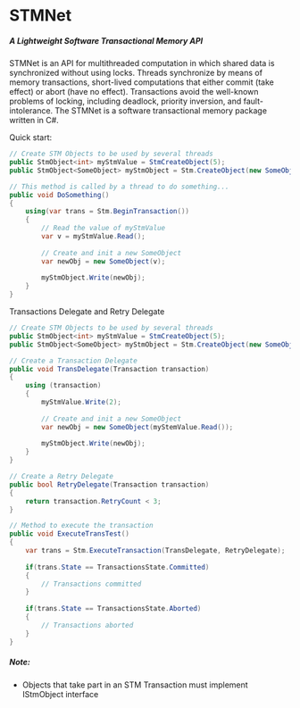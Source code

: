 # STMNet 
##### A Lightweight Software Transactional Memory API

STMNet is an API for multithreaded computation in which shared data is synchronized without using locks. Threads synchronize by means of memory transactions, short-lived computations that either commit (take effect) or abort (have no effect). Transactions avoid the well-known problems of locking, including deadlock, priority inversion, and fault-intolerance. The STMNet is a software transactional memory package written in C#.

Quick start:

````c#
// Create STM Objects to be used by several threads
public StmObject<int> myStmValue = StmCreateObject(5);
public StmObject<SomeObject> myStmObject = Stm.CreateObject(new SomeObject(initValue));

// This method is called by a thread to do something...
public void DoSomething()
{
	using(var trans = Stm.BeginTransaction())
    {
    	// Read the value of myStmValue
    	var v = myStmValue.Read();
        
        // Create and init a new SomeObject
        var newObj = new SomeObject(v);
        
        myStmObject.Write(newObj);
    }
}
````

Transactions Delegate and Retry Delegate

````c#
// Create STM Objects to be used by several threads
public StmObject<int> myStmValue = StmCreateObject(5);
public StmObject<SomeObject> myStmObject = Stm.CreateObject(new SomeObject(initValue));

// Create a Transaction Delegate
public void TransDelegate(Transaction transaction)
{
	using (transaction)
	{
		myStmValue.Write(2);
        
        // Create and init a new SomeObject
        var newObj = new SomeObject(myStemValue.Read());
        
        myStmObject.Write(newObj);
	}
}

// Create a Retry Delegate
public bool RetryDelegate(Transaction transaction)
{
	return transaction.RetryCount < 3;
}

// Method to execute the transaction
public void ExecuteTransTest()
{
    var trans = Stm.ExecuteTransaction(TransDelegate, RetryDelegate);
    
    if(trans.State == TransactionsState.Committed)
    {
		// Transactions committed 
    }
    
    if(trans.State == TransactionsState.Aborted)
    {
    	// Transactions aborted 
    }
}
````

##### Note:
* Objects that take part in an STM Transaction must implement IStmObject interface